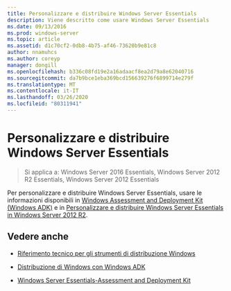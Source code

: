 ```yaml
---
title: Personalizzare e distribuire Windows Server Essentials
description: Viene descritto come usare Windows Server Essentials
ms.date: 09/13/2016
ms.prod: windows-server
ms.topic: article
ms.assetid: d1c70cf2-0db8-4b75-af46-73620b9e81c8
author: nnamuhcs
ms.author: coreyp
manager: dongill
ms.openlocfilehash: b336c08fd19e2a16adaacf8ea2d79a8e62040716
ms.sourcegitcommit: da7b9bce1eba369bcd156639276f6899714e279f
ms.translationtype: MT
ms.contentlocale: it-IT
ms.lasthandoff: 03/26/2020
ms.locfileid: "80311941"
---
```

# <a name="customize-and-deploy-windows-server-essentials"></a>Personalizzare e distribuire Windows Server Essentials

>Si applica a: Windows Server 2016 Essentials, Windows Server 2012 R2 Essentials, Windows Server 2012 Essentials
  
 Per personalizzare e distribuire Windows Server Essentials, usare le informazioni disponibili in [Windows Assessment and Deployment Kit (Windows ADK)](https://www.microsoft.com/download/details.aspx?id=39982) e in [Personalizzare e distribuire Windows Server Essentials in Windows Server 2012 R2](https://technet.microsoft.com/library/dn293241.aspx).  
  
## <a name="see-also"></a>Vedere anche  
  
-   [Riferimento tecnico per gli strumenti di distribuzione Windows](https://technet.microsoft.com/library/hh825039.aspx)  
  
-   [Distribuzione di Windows con Windows ADK](https://technet.microsoft.com/library/hh824947.aspx)  
  
-   [Windows Server Essentials-Assessment and Deployment Kit](Assessment-and-Deployment-Kit-for-Windows-Server-Essentials.md)